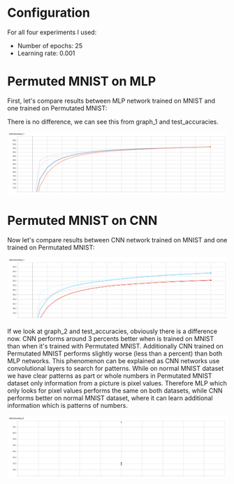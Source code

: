 # Configuration

For all four experiments I used:
 - Number of epochs: 25
 - Learning rate: 0.001

# Permuted MNIST on MLP

First, let's compare results between MLP network trained on MNIST and one trained on Permutated MNIST:

There is no difference, we can see this from graph_1 and test_accuracies.

![Accuracy on and validation datasets for MLP](https://github.com/pinargoktepe/PatRec/blob/master/Exercise_2d_v2/graphs/graph_1.png)

# Permuted MNIST on CNN

Now let's compare results between CNN network trained on MNIST and one trained on Permutated MNIST:

![Accuracy on and validation datasets for MLP](https://github.com/pinargoktepe/PatRec/blob/master/Exercise_2d_v2/graphs/graph_2.png)

If we look at graph_2 and test_accuracies, obviously there is a difference now. CNN performs around 3 percents
better when is trained on MNIST than when it's trained with Permutated MNIST. Additionally CNN trained on 
Permutated MNIST performs slightly worse (less than a percent) than both MLP networks. This phenomenon 
can be explained as CNN networks use convolutional layers to search for patterns. While on normal MNIST 
dataset we have clear patterns as part or whole numbers in Permutated MNIST dataset only information from 
a picture is pixel values. Therefore MLP which only looks for pixel values performs the same on both datasets,
while CNN performs better on normal MNIST dataset, where it can learn additional information which is patterns 
of numbers.

![Accuracy on and validation datasets for MLP](https://github.com/pinargoktepe/PatRec/blob/master/Exercise_2d_v2/graphs/test_accuracies.png)
